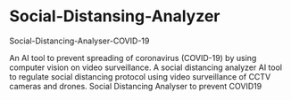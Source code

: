# Social-Distansing-Analyzer
Social-Distancing-Analyser-COVID-19

An AI tool to prevent spreading of coronavirus (COVID-19) by using computer vision on video surveillance. A social distancing analyzer AI tool to regulate social distancing protocol using video surveillance of CCTV cameras and drones. Social Distancing Analyser to prevent COVID19

